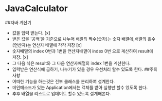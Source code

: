 # JavaCalculator
##자바 계산기
- 값을 입력 받는다. [x]
- 받은 값을 '공백'을 기준으로 나누어 배열의 짝수(숫자)는 숫자 배열에,배열의 홀수(연산자)는 연산자 배열에 각각 저장 [x]
- 숫자배열의 index 0번과 1번을 연산자배열이 index 0번 으로 계산하여 result에 저장. [x]
- 그 다음 식은 result와 그 다음 연산자배열의 index 1번을 계산한다.
- 입력받은 연산식에 곱하기, 나누기가 있을 경우 우선처리 할수 있도록 한다.
##주의사항
-  어떠한 기능을 하는것은 전부 클래스를 분리하여 설계한다.
- 메인메소드가 있는 Application에서는 객체를 받아 실행만 할수 있도록 한다.
-  추후 배열을 리스트로 업데이트 할수 있도록 설계해본다.
